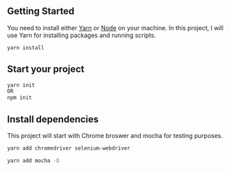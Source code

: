 ## Getting Started

You need to install either [Yarn](https://yarnpkg.com/en/) or [Node](https://nodejs.org/en/) on your machine. In this project, I will use Yarn for installing packages and running scripts.

```sh
yarn install
```


## Start your project

```sh
yarn init
OR
npm init
```

## Install dependencies
This project will start with Chrome broswer and mocha for testing purposes.

```sh
yarn add chromedriver selenium-webdriver
```

```sh
yarn add mocha -D
```
